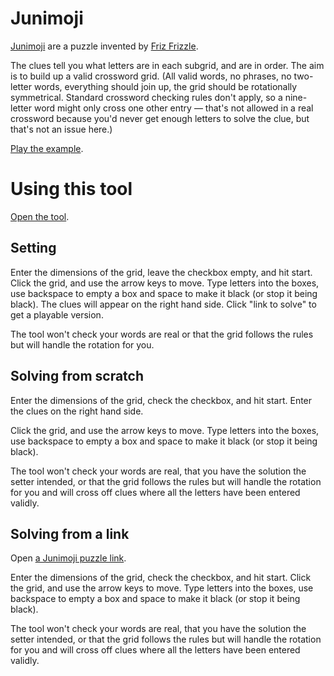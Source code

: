 # Junimoji

[Junimoji](https://twitter.com/junimojis) are a puzzle invented by [Friz Frizzle](https://twitter.com/frizfrizzle).

The clues tell you what letters are in each subgrid, and are in order. The aim is to build up a valid crossword grid. (All valid words, no phrases, no two-letter words, everything should join up, the grid should be rotationally symmetrical. Standard crossword checking rules don't apply, so a nine-letter word might only cross one other entry — that's not allowed in a real crossword because you'd never get enough letters to solve the clue, but that's not an issue here.)

[Play the example](https://github.andrewt.net/junimoji/#3,3,3,3,README,LITN,YCAUMUD,EPSATT,UIRIN,DCALHY,EGGEAMS,FILE,UNRNCE).

# Using this tool

[Open the tool](https://github.andrewt.net/junimoji/).

## Setting

Enter the dimensions of the grid, leave the checkbox empty, and hit start. Click the grid, and use the arrow keys to move. Type letters into the boxes, use backspace to empty a box and space to make it black (or stop it being black). The clues will appear on the right hand side. Click "link to solve" to get a playable version.

The tool won't check your words are real or that the grid follows the rules but will handle the rotation for you.

## Solving from scratch

Enter the dimensions of the grid, check the checkbox, and hit start. Enter the clues on the right hand side.

Click the grid, and use the arrow keys to move. Type letters into the boxes, use backspace to empty a box and space to make it black (or stop it being black).

The tool won't check your words are real, that you have the solution the setter intended, or that the grid follows the rules but will handle the rotation for you and will cross off clues where all the letters have been entered validly.

## Solving from a link

Open [a Junimoji puzzle link](https://github.andrewt.net/junimoji/#3,3,3,3,README,LITN,YCAUMUD,EPSATT,UIRIN,DCALHY,EGGEAMS,FILE,UNRNCE).

Enter the dimensions of the grid, check the checkbox, and hit start. Click the grid, and use the arrow keys to move. Type letters into the boxes, use backspace to empty a box and space to make it black (or stop it being black).

The tool won't check your words are real, that you have the solution the setter intended, or that the grid follows the rules but will handle the rotation for you and will cross off clues where all the letters have been entered validly.
